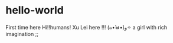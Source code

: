 # hello-world
First time here
Hi!!humans!
Xu Lei here !!!
(๑•̀ㅂ•́)و✧ a girl with rich imagination ;; 
